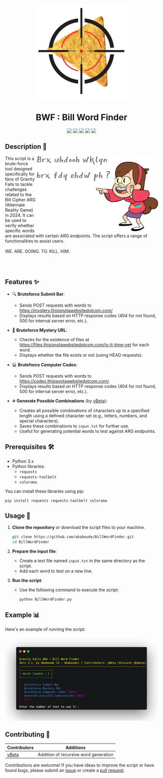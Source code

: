 <p align="center">
  <img src="https://github.com/ababoude/BillWordFinder/blob/main/images/logo.png" width="300"/>
</p>
<h1 align="center">BWF : Bill Word Finder</h1>
<p align="center">
  <img src="https://img.shields.io/badge/python-blue?style=for-the-badge&logo=python&logoColor=white"/>
  <img src="https://img.shields.io/badge/Version_:-3.1-orange?style=for-the-badge"/>
  <img src="https://img.shields.io/github/forks/ababoude/BillWordFinder?style=for-the-badge&color=red"/>
  <img src="https://img.shields.io/github/stars/ababoude/BillWordFinder?style=for-the-badge&color=green"/>
  <img src="https://img.shields.io/github/contributors/ababoude/BillWordFinder?style=for-the-badge"/>
</p>

## Description 📜
<img align="right" width="400" src="https://github.com/ababoude/BillWordFinder/blob/main/images/bill-mabel.png">

This script is a brute-force tool designed specifically for fans of Gravity Falls to tackle challenges related to the Bill Cipher ARG (Alternate Reality Game) in 2024. It can be used to verify whether specific words are associated with certain ARG endpoints. The script offers a range of functionalities to assist users.
<br>
<br>
WE. ARE. GOING. TO. KILL. HIM.
<br>
<br>
<br>
<br>

## Features ✨

- 🔍 **Bruteforce Submit Bar**:
  - Sends POST requests with words to https://mystery.thisisnotawebsitedotcom.com/
  - Displays results based on HTTP response codes (404 for not found, 500 for internal server error, etc.).

- 📂 **Bruteforce Mystery URL**:
  - Checks for the existence of files at https://files.thisisnotawebsitedotcom.com/is-it-time-yet for each word.
  - Displays whether the file exists or not (using HEAD requests).

- 💻 **Bruteforce Computer Codes**:
  - Sends POST requests with words to https://codes.thisisnotawebsitedotcom.com/.
  - Displays results based on HTTP response codes (404 for not found, 500 for internal server error, etc.).

- ➕ **Generate Possible Combinations** (by [yBeta](https://github.com/BetaGamerYouTube)):
  - Creates all possible combinations of characters up to a specified length using a defined character set (e.g., letters, numbers, and special characters).
  - Saves these combinations to `input.txt` for further use.
  - Useful for generating potential words to test against ARG endpoints.

## Prerequisites 🛠️

- Python 3.x
- Python libraries:
  - `requests`
  - `requests-toolbelt`
  - `colorama`

You can install these libraries using pip:

```bash
pip install requests requests-toolbelt colorama
```

## Usage 🚀

1. **Clone the repository** or download the script files to your machine.

   ```bash
   git clone https://github.com/ababoude/BillWordFinder.git
   cd BillWordFinder
   ```

2. **Prepare the input file**:
   - Create a text file named `input.txt` in the same directory as the script.
   - Add each word to test on a new line.

3. **Run the script**:
   - Use the following command to execute the script:

     ```bash
     python BillWordFinder.py
     ```

## Example 📊

Here's an example of running the script:
<p align="center">
  <img src="https://github.com/ababoude/BillWordFinder/blob/main/images/term.png" width="700"/>
</p>

## Contributing 🤝

| Contributors  | Additions     |
| ------------- | ------------- |
| [yBeta](https://github.com/BetaGamerYouTube)  | Addition of recursive word generation |

Contributions are welcome! If you have ideas to improve the script or have found bugs, please submit an [issue](https://github.com/ababoude/BillWordFinder/issues) or create a [pull request](https://github.com/ababoude/BillWordFinder/pulls).
